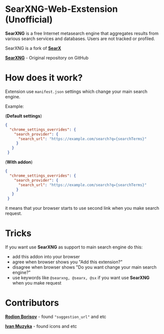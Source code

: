 # SearXNG-Web-Exstension (Unofficial)
**SearXNG** is a free Internet metasearch engine that aggregates results from various search services and databases. Users are not tracked or profiled.

SearXNG is a fork of <a href="https://github.com/searx/searx"><b>SearX</b></a>

<a href="https://github.com/searxng/searxng"><b>SearXNG</b></a> - Original repository on GitHub

# How does it work? 
Extension use ``manifest.json`` settings which change your main search engine. 

Example: 

(**Default settings**)
```json
{
  "chrome_settings_overrides": {
    "search_provider": {
      "search_url": "https://example.com/search?q={searchTerms}"
     }
   }
 }

```

(**With addon**)
```json
{
  "chrome_settings_overrides": {
    "search_provider": {
      "search_url": "https://example.com/search?q={searchTerms}"
     }
   }
 }
```

it means that your browser starts to use second link when you make search request.

# Tricks
If you want use **SearXNG** as support to main search engine do this:
- add this addon into your browser 
- agree when browser shows you "Add this extension?"
- disagree when browser shows "Do you want change your main search engine?" 
- use keywords like ```@searxng, @searx, @sx``` if you want use **SearXNG** when you make request

# Contributors
[**Rodion Borisov**](https://github.com/vintprox) - found ```"suggestion_url"``` and etc

[**Ivan Muzyka**](https://github.com/SeryiBaran) - found icons and etc
